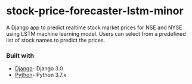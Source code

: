 # stock-price-forecaster-lstm-minor
A Django app to predict realtime stock market prices for NSE and NYSE using LSTM machine learning model. Users can select from a predefined list of stock names to predict the prices.
### Built with
- [Django](https://docs.djangoproject.com/en/3.1/releases/3.0/)- Django 3.0
- [Python](https://www.python.org/downloads/release/python-370/)- Python 3.7.x
